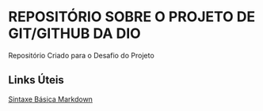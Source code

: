 # REPOSITÓRIO SOBRE O PROJETO DE GIT/GITHUB DA DIO 
Repositório Criado para o Desafio do Projeto

## Links Úteis
[Sintaxe Básica Markdown](https://www.markdownguide.org/getting-started/)
